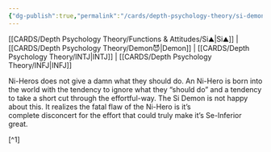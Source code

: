 ```yaml
---
{"dg-publish":true,"permalink":"/cards/depth-psychology-theory/si-demon/","created":"2023-01-05T12:12:41.726+01:00","updated":"2023-04-21T15:31:17.627+02:00"}
---
```


[[CARDS/Depth Psychology Theory/Functions & Attitudes/Si⛰️\|Si⛰️]] | [[CARDS/Depth Psychology Theory/Demon😈\|Demon]] | [[CARDS/Depth Psychology Theory/INTJ\|INTJ]] | [[CARDS/Depth Psychology Theory/INFJ\|INFJ]] 


<div class="transclusion internal-embed is-loaded"><div class="markdown-embed">



Ni-Heros does not give a damn what they should do. An Ni-Hero is born into the world with the tendency to ignore what they “should do” and a tendency to take a short cut through the effortful-way. The Si Demon is not happy about this. It realizes the fatal flaw of the Ni-Hero is it’s complete disconcert for the effort that could truly make it’s Se-Inferior great. 

</div></div>
[^1]


[^1]: [The Cognitive Functions Handbook: Perception Functions ](https://csjoseph.life/the-cognitive-functions-handbook-perception-functions/)